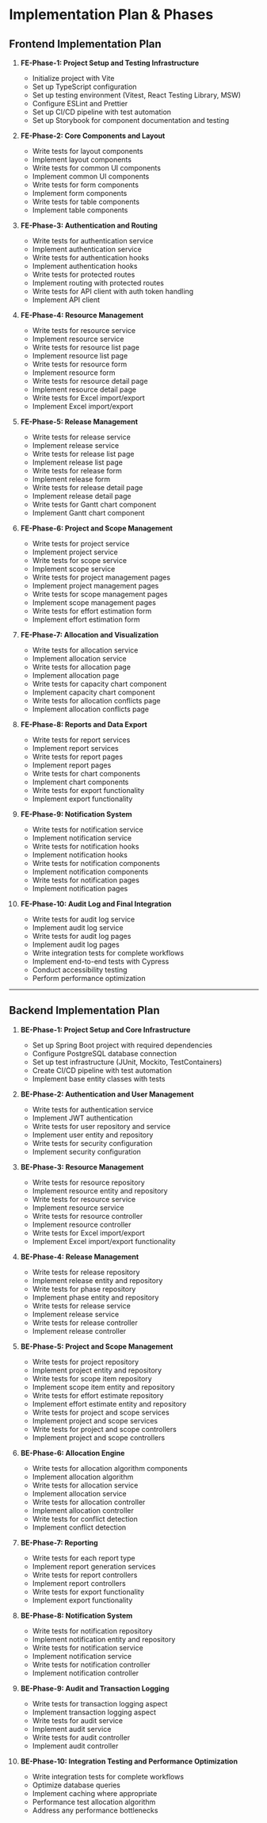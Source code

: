 # Implementation Plan & Phases

## Frontend Implementation Plan

1. **FE-Phase-1: Project Setup and Testing Infrastructure**
   - Initialize project with Vite
   - Set up TypeScript configuration
   - Set up testing environment (Vitest, React Testing Library, MSW)
   - Configure ESLint and Prettier
   - Set up CI/CD pipeline with test automation
   - Set up Storybook for component documentation and testing

2. **FE-Phase-2: Core Components and Layout**
   - Write tests for layout components
   - Implement layout components
   - Write tests for common UI components
   - Implement common UI components
   - Write tests for form components
   - Implement form components
   - Write tests for table components
   - Implement table components

3. **FE-Phase-3: Authentication and Routing**
   - Write tests for authentication service
   - Implement authentication service
   - Write tests for authentication hooks
   - Implement authentication hooks
   - Write tests for protected routes
   - Implement routing with protected routes
   - Write tests for API client with auth token handling
   - Implement API client

4. **FE-Phase-4: Resource Management**
   - Write tests for resource service
   - Implement resource service
   - Write tests for resource list page
   - Implement resource list page
   - Write tests for resource form
   - Implement resource form
   - Write tests for resource detail page
   - Implement resource detail page
   - Write tests for Excel import/export
   - Implement Excel import/export

5. **FE-Phase-5: Release Management**
   - Write tests for release service
   - Implement release service
   - Write tests for release list page
   - Implement release list page
   - Write tests for release form
   - Implement release form
   - Write tests for release detail page
   - Implement release detail page
   - Write tests for Gantt chart component
   - Implement Gantt chart component

6. **FE-Phase-6: Project and Scope Management**
   - Write tests for project service
   - Implement project service
   - Write tests for scope service
   - Implement scope service
   - Write tests for project management pages
   - Implement project management pages
   - Write tests for scope management pages
   - Implement scope management pages
   - Write tests for effort estimation form
   - Implement effort estimation form

7. **FE-Phase-7: Allocation and Visualization**
   - Write tests for allocation service
   - Implement allocation service
   - Write tests for allocation page
   - Implement allocation page
   - Write tests for capacity chart component
   - Implement capacity chart component
   - Write tests for allocation conflicts page
   - Implement allocation conflicts page

8. **FE-Phase-8: Reports and Data Export**
   - Write tests for report services
   - Implement report services
   - Write tests for report pages
   - Implement report pages
   - Write tests for chart components
   - Implement chart components
   - Write tests for export functionality
   - Implement export functionality

9. **FE-Phase-9: Notification System**
   - Write tests for notification service
   - Implement notification service
   - Write tests for notification hooks
   - Implement notification hooks
   - Write tests for notification components
   - Implement notification components
   - Write tests for notification pages
   - Implement notification pages

10. **FE-Phase-10: Audit Log and Final Integration**
    - Write tests for audit log service
    - Implement audit log service
    - Write tests for audit log pages
    - Implement audit log pages
    - Write integration tests for complete workflows
    - Implement end-to-end tests with Cypress
    - Conduct accessibility testing
    - Perform performance optimization

---

## Backend Implementation Plan

1. **BE-Phase-1: Project Setup and Core Infrastructure**
   - Set up Spring Boot project with required dependencies
   - Configure PostgreSQL database connection
   - Set up test infrastructure (JUnit, Mockito, TestContainers)
   - Create CI/CD pipeline with test automation
   - Implement base entity classes with tests

2. **BE-Phase-2: Authentication and User Management**
   - Write tests for authentication service
   - Implement JWT authentication
   - Write tests for user repository and service
   - Implement user entity and repository
   - Write tests for security configuration
   - Implement security configuration

3. **BE-Phase-3: Resource Management**
   - Write tests for resource repository
   - Implement resource entity and repository
   - Write tests for resource service
   - Implement resource service
   - Write tests for resource controller
   - Implement resource controller
   - Write tests for Excel import/export
   - Implement Excel import/export functionality

4. **BE-Phase-4: Release Management**
   - Write tests for release repository
   - Implement release entity and repository
   - Write tests for phase repository
   - Implement phase entity and repository
   - Write tests for release service
   - Implement release service
   - Write tests for release controller
   - Implement release controller

5. **BE-Phase-5: Project and Scope Management**
   - Write tests for project repository
   - Implement project entity and repository
   - Write tests for scope item repository
   - Implement scope item entity and repository
   - Write tests for effort estimate repository
   - Implement effort estimate entity and repository
   - Write tests for project and scope services
   - Implement project and scope services
   - Write tests for project and scope controllers
   - Implement project and scope controllers

6. **BE-Phase-6: Allocation Engine**
   - Write tests for allocation algorithm components
   - Implement allocation algorithm
   - Write tests for allocation service
   - Implement allocation service
   - Write tests for allocation controller
   - Implement allocation controller
   - Write tests for conflict detection
   - Implement conflict detection

7. **BE-Phase-7: Reporting**
   - Write tests for each report type
   - Implement report generation services
   - Write tests for report controllers
   - Implement report controllers
   - Write tests for export functionality
   - Implement export functionality

8. **BE-Phase-8: Notification System**
   - Write tests for notification repository
   - Implement notification entity and repository
   - Write tests for notification service
   - Implement notification service
   - Write tests for notification controller
   - Implement notification controller

9. **BE-Phase-9: Audit and Transaction Logging**
   - Write tests for transaction logging aspect
   - Implement transaction logging aspect
   - Write tests for audit service
   - Implement audit service
   - Write tests for audit controller
   - Implement audit controller

10. **BE-Phase-10: Integration Testing and Performance Optimization**
    - Write integration tests for complete workflows
    - Optimize database queries
    - Implement caching where appropriate
    - Performance test allocation algorithm
    - Address any performance bottlenecks
